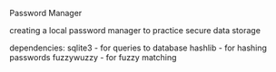 Password Manager

creating a local password manager to practice secure data storage

dependencies:
sqlite3 - for queries to database
hashlib - for hashing passwords
fuzzywuzzy - for fuzzy matching
